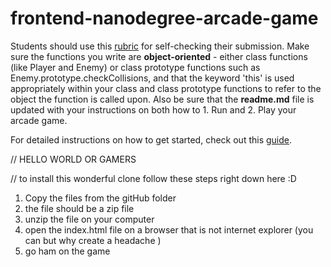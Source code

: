 frontend-nanodegree-arcade-game
===============================

Students should use this [rubric](https://review.udacity.com/#!/projects/2696458597/rubric) for self-checking their submission. Make sure the functions you write are **object-oriented** - either class functions (like Player and Enemy) or class prototype functions such as Enemy.prototype.checkCollisions, and that the keyword 'this' is used appropriately within your class and class prototype functions to refer to the object the function is called upon. Also be sure that the **readme.md** file is updated with your instructions on both how to 1. Run and 2. Play your arcade game.

For detailed instructions on how to get started, check out this [guide](https://docs.google.com/document/d/1v01aScPjSWCCWQLIpFqvg3-vXLH2e8_SZQKC8jNO0Dc/pub?embedded=true).


// HELLO WORLD OR GAMERS
<!-- This here is a frogger clone, with some tweaks to avoid copy right violation and potential court issues -->

// to install this wonderful clone follow these steps right down here :D

1. Copy the files from the gitHub folder
2. the file should be a zip file
3. unzip the file on your computer
4. open the index.html file on a browser that is not internet explorer (you can but why create a headache )
5. go ham on the game 
